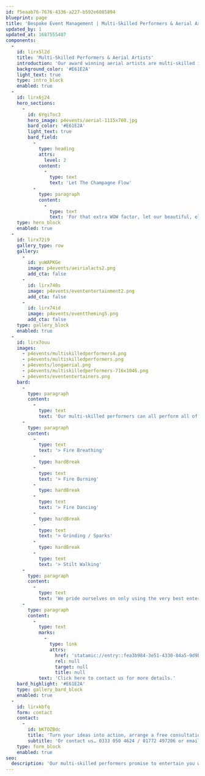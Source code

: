 ```yaml
---
id: f5eaab76-7676-4336-a227-b592e6085894
blueprint: page
title: 'Bespoke Event Management | Multi-Skilled Performers & Aerial Artists'
updated_by: 1
updated_at: 1687555407
components:
  -
    id: lirx5l2d
    title: 'Multi-Skilled Performers & Aerial Artists'
    introduction: 'Our award winning aerial artists are multi-skilled in a number of disciplines and are simply perfect for marquee events. With silks that beautifully complement the marquee linings available in a whole range of stunning colours, what better way to make an impact. Our multi-skilled performers are an ideal way to ensure your entertainment budget stretches as far as possible. Skilled in multiple disciplines they can breathe fire, body burn, and even perform a choreographed dance routine to accompany your musical entertainment.'
    background_color: '#E61E2A'
    light_text: true
    type: intro_block
    enabled: true
  -
    id: lirx6j24
    hero_sections:
      -
        id: 6YgiToc3
        hero_image: p4events/aerial-1115x760.jpg
        bard_color: '#E61E2A'
        light_text: true
        bard_field:
          -
            type: heading
            attrs:
              level: 2
            content:
              -
                type: text
                text: 'Let The Champagne Flow'
          -
            type: paragraph
            content:
              -
                type: text
                text: 'For that extra WOW factor, let our beautiful, elegant aerial artists dazzle guests on arrival as they pour champagne whilst suspended from an aerial hoop.'
    type: hero_block
    enabled: true
  -
    id: lirx72i9
    gallery_type: row
    gallery:
      -
        id: yuWAPKGe
        image: p4events/aeirialacts2.png
        add_cta: false
      -
        id: lirx740s
        image: p4events/evententertainment2.png
        add_cta: false
      -
        id: lirx74id
        image: p4events/eventtheming5.png
        add_cta: false
    type: gallery_block
    enabled: true
  -
    id: lirx7ouu
    images:
      - p4events/multiskilledperformers4.png
      - p4events/multiskilledperformers.png
      - p4events/longaerial.png
      - p4events/multiskilledperformers-716x1046.png
      - p4events/evententertainers.png
    bard:
      -
        type: paragraph
        content:
          -
            type: text
            text: 'Our multi-skilled performers can all perform all of the following, with a range of striking costumes available to suit any theme:'
      -
        type: paragraph
        content:
          -
            type: text
            text: '> Fire Breathing'
          -
            type: hardBreak
          -
            type: text
            text: '> Fire Burning'
          -
            type: hardBreak
          -
            type: text
            text: '> Fire Dancing'
          -
            type: hardBreak
          -
            type: text
            text: '> Grinding / Sparks'
          -
            type: hardBreak
          -
            type: text
            text: '> Stilt Walking'
      -
        type: paragraph
        content:
          -
            type: text
            text: 'We pride ourselves on only using the very best entertainers in the industry who all come complete with full insurance and risk assessments. So the only thing you need to worry about is enjoying the show.'
      -
        type: paragraph
        content:
          -
            type: text
            marks:
              -
                type: link
                attrs:
                  href: 'statamic://entry::fea3b984-3e51-4330-84a5-9d9b3c20e769'
                  rel: null
                  target: null
                  title: null
            text: 'Click here to contact us for more details.'
    bard_highlight: '#E61E2A'
    type: gallery_bard_block
    enabled: true
  -
    id: lirxkbfq
    form: contact
    contact:
      -
        id: bKTOZBdc
        title: 'Turn your ideas into action, arrange a free consultation'
        subtitle: 'Or contact us… 0333 050 4624 / 01772 497206 or email us: info@p4events.co.uk'
    type: form_block
    enabled: true
seo:
  description: 'Our multi-skilled performers promise to entertain you with a range of striking costumes available to suit any event theme and budget for your bespoke event.'
---
```

